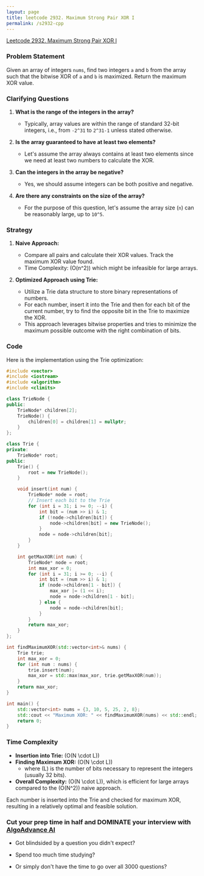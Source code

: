 ```yaml
---
layout: page
title: leetcode 2932. Maximum Strong Pair XOR I
permalink: /s2932-cpp
---
```

[Leetcode 2932. Maximum Strong Pair XOR I](https://algoadvance.github.io/algoadvance/l2932)
### Problem Statement

Given an array of integers `nums`, find two integers `a` and `b` from the array such that the bitwise XOR of `a` and `b` is maximized. Return the maximum XOR value.

### Clarifying Questions

1. **What is the range of the integers in the array?**
   - Typically, array values are within the range of standard 32-bit integers, i.e., from `-2^31` to `2^31-1` unless stated otherwise.
   
2. **Is the array guaranteed to have at least two elements?**
   - Let's assume the array always contains at least two elements since we need at least two numbers to calculate the XOR.

3. **Can the integers in the array be negative?**
   - Yes, we should assume integers can be both positive and negative.

4. **Are there any constraints on the size of the array?**
   - For the purpose of this question, let's assume the array size (`n`) can be reasonably large, up to `10^5`.

### Strategy

1. **Naive Approach:**
   - Compare all pairs and calculate their XOR values. Track the maximum XOR value found.
   - Time Complexity: \(O(n^2)\) which might be infeasible for large arrays.

2. **Optimized Approach using Trie:**
   - Utilize a Trie data structure to store binary representations of numbers.
   - For each number, insert it into the Trie and then for each bit of the current number, try to find the opposite bit in the Trie to maximize the XOR.
   - This approach leverages bitwise properties and tries to minimize the maximum possible outcome with the right combination of bits.

### Code

Here is the implementation using the Trie optimization:

```cpp
#include <vector>
#include <iostream>
#include <algorithm>
#include <climits>

class TrieNode {
public:
    TrieNode* children[2];
    TrieNode() {
        children[0] = children[1] = nullptr;
    }
};

class Trie {
private:
    TrieNode* root;
public:
    Trie() {
        root = new TrieNode();
    }

    void insert(int num) {
        TrieNode* node = root;
        // Insert each bit to the Trie
        for (int i = 31; i >= 0; --i) {
            int bit = (num >> i) & 1;
            if (!node->children[bit]) {
                node->children[bit] = new TrieNode();
            }
            node = node->children[bit];
        }
    }

    int getMaxXOR(int num) {
        TrieNode* node = root;
        int max_xor = 0;
        for (int i = 31; i >= 0; --i) {
            int bit = (num >> i) & 1;
            if (node->children[1 - bit]) {
                max_xor |= (1 << i);
                node = node->children[1 - bit];
            } else {
                node = node->children[bit];
            }
        }
        return max_xor;
    }
};

int findMaximumXOR(std::vector<int>& nums) {
    Trie trie;
    int max_xor = 0;
    for (int num : nums) {
        trie.insert(num);
        max_xor = std::max(max_xor, trie.getMaxXOR(num));
    }
    return max_xor;
}

int main() {
    std::vector<int> nums = {3, 10, 5, 25, 2, 8};
    std::cout << "Maximum XOR: " << findMaximumXOR(nums) << std::endl;
    return 0;
}
```

### Time Complexity

- **Insertion into Trie:** \(O(N \cdot L)\)
- **Finding Maximum XOR:** \(O(N \cdot L)\)
  - where \(L\) is the number of bits necessary to represent the integers (usually 32 bits).
- **Overall Complexity:** \(O(N \cdot L)\), which is efficient for large arrays compared to the \(O(N^2)\) naive approach.

Each number is inserted into the Trie and checked for maximum XOR, resulting in a relatively optimal and feasible solution.


### Cut your prep time in half and DOMINATE your interview with [AlgoAdvance AI](https://algoAdvance.com)

- Got blindsided by a question you didn't expect?

- Spend too much time studying?

- Or simply don't have the time to go over all 3000 questions?

